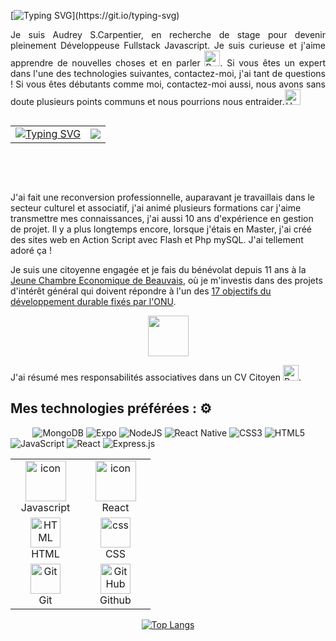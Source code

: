 

[![Typing SVG](https://readme-typing-svg.demolab.com?font=Fira+Code&weight=1500&size=18&duration=4000&pause=1000&color=CF10CD&background=FFFFFF00&vCenter=true&width=435&lines=Coucou+le+monde%2C+bienvenue+sur+mon+GitHub+!)](https://git.io/typing-svg)



<p align="justify"> 
Je suis Audrey S.Carpentier, en recherche de stage pour devenir pleinement Développeuse Fullstack Javascript. Je suis curieuse et j'aime apprendre de nouvelles choses et en parler <img src="https://raw.githubusercontent.com/Tarikul-Islam-Anik/Animated-Fluent-Emojis/master/Emojis/Hand%20gestures/Brain.png" alt="Brain" width="25" height="25" />. Si vous êtes un expert dans l'une des technologies suivantes, contactez-moi, j'ai tant de questions ! Si vous êtes débutants comme moi, contactez-moi aussi, nous avons sans doute plusieurs points communs et nous pourrions nous entraider.<img src="https://raw.githubusercontent.com/Tarikul-Islam-Anik/Animated-Fluent-Emojis/master/Emojis/Hand%20gestures/Handshake.png" alt="Handshake" width="25" height="25" /></p>
 
<table align="right" border: "none">
  <tr>
   <td align="right"><a href="https://www.linkedin.com/in/audrey3010/">
<img src="https://readme-typing-svg.demolab.com?font=Fira+Code&weight=1500&size=18&duration=4000&pause=1000&color=CF10CD&background=FFFFFF00&vCenter=true&width=435&lines=Contactez-moi+sur+Linkedin+%3E" alt="Typing SVG" /></a></td>
   <td  align="left"><a href="https://www.linkedin.com/in/audrey3010/" target="_blank">
<img src="https://img.shields.io/badge/Linkedin-%231DA1F2.svg?style=for-the-badge&logo=Linkedin&logoColor=white">
</a></td>
  </tr>
  </table>
  
&nbsp;&nbsp;&nbsp;&nbsp;&nbsp;&nbsp;&nbsp;&nbsp;
<p align="justify">

&nbsp;&nbsp;&nbsp;&nbsp;&nbsp;&nbsp;&nbsp;&nbsp;
 
J'ai fait une reconversion professionnelle, auparavant je travaillais dans le secteur culturel et associatif, j'ai animé plusieurs formations car j'aime transmettre mes connaissances, j'ai aussi 10 ans d'expérience en gestion de projet. Il y a plus longtemps encore, lorsque j'étais en Master, j'ai créé des sites web en Action Script avec Flash et Php mySQL. J'ai tellement adoré ça ! 

Je suis une citoyenne engagée et je fais du bénévolat depuis 11 ans à la <a href="https://www.jcef.asso.fr/">Jeune Chambre Economique de Beauvais</a>, où je m'investis dans des projets d'intérêt général qui doivent répondre à l'un des <a href="https://www.globalgoals.org/fr/">17 objectifs du développement durable fixés par l'ONU</a>.
 <div align="center">  
 <a href="https://www.globalgoals.org/fr/">
 <img src="https://res.cloudinary.com/dp28uacxh/image/upload/v1679771695/PortFolio-GitHub/LogosDivers/logoGlobalGoals_ewh7c3.svg" width="65" height="65">
 </a></div>
<p align="justify"> 
 J'ai résumé mes responsabilités associatives dans un CV Citoyen <img src="https://raw.githubusercontent.com/Tarikul-Islam-Anik/Animated-Fluent-Emojis/master/Emojis/Hand%20gestures/Backhand%20Index%20Pointing%20Right.png" alt="Backhand Index Pointing Right" width="25" height="25" />.
</p>
 
## Mes technologies préférées : ⚙️ 
 &nbsp;&nbsp;&nbsp;&nbsp;&nbsp;&nbsp;&nbsp;&nbsp;
 ![MongoDB](https://img.shields.io/badge/MongoDB-%234ea94b.svg?style=for-the-badge&logo=mongodb&logoColor=white)
 ![Expo](https://img.shields.io/badge/expo-1C1E24?style=for-the-badge&logo=expo&logoColor=#D04A37)
 ![NodeJS](https://img.shields.io/badge/node.js-6DA55F?style=for-the-badge&logo=node.js&logoColor=white)
 ![React Native](https://img.shields.io/badge/react_native-%2320232a.svg?style=for-the-badge&logo=react&logoColor=%2361DAFB)
 ![CSS3](https://img.shields.io/badge/css3-%231572B6.svg?style=for-the-badge&logo=css3&logoColor=white)
 ![HTML5](https://img.shields.io/badge/html5-%23E34F26.svg?style=for-the-badge&logo=html5&logoColor=white)
 ![JavaScript](https://img.shields.io/badge/javascript-%23323330.svg?style=for-the-badge&logo=javascript&logoColor=%23F7DF1E)
 ![React](https://img.shields.io/badge/react-%2320232a.svg?style=for-the-badge&logo=react&logoColor=%2361DAFB)
 ![Express.js](https://img.shields.io/badge/Express.js-404D59?style=for-the-badge)
 
<table align="center">
  <tr>
    <td align="center" width="96">
        <img src="https://techstack-generator.vercel.app/js-icon.svg" alt="icon" width="65" height="65" />
        <br>Javascript
    </td>
   <td align="center" width="96">
   <img src="https://techstack-generator.vercel.app/react-icon.svg" alt="icon" width="65" height="65" />
      <br>React
    </td>
</tr>
<tr>
    <td align="center"  width="96">
        <img src="https://skillicons.dev/icons?i=html" width="48" height="48" alt="HTML" />
      <br>HTML
    </td>
    <td align="center" width="96">
        <img src="https://skillicons.dev/icons?i=css" width="48" height="48" alt="css" />
      <br>CSS
    </td> 
</tr>
<tr>
   <td align="center" width="96"> 
        <img src="https://user-images.githubusercontent.com/25181517/192108372-f71d70ac-7ae6-4c0d-8395-51d8870c2ef0.png" width="48" height="48" alt="Git" />
      <br>Git
   </td>
   <td align="center" width="96">
        <img src="https://user-images.githubusercontent.com/25181517/192108374-8da61ba1-99ec-41d7-80b8-fb2f7c0a4948.png" width="48" height="48" alt="GitHub" />
     <br>Github
   </td>
</tr>
</table>

 <div align="center">
 
[![Top Langs](https://github-readme-stats.vercel.app/api/top-langs/?username=audreyaaoo&layout=compact)](https://github.com/audreyaaoo/github-readme-stats)
 
 </div>
